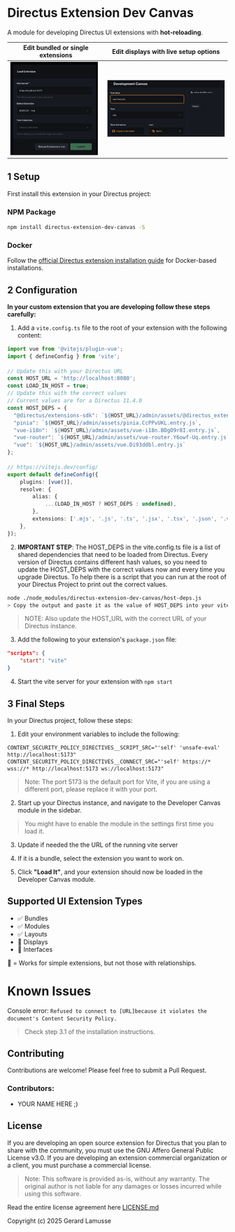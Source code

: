 # Directus Extension Dev Canvas

A module for developing Directus UI extensions with **hot-reloading**.

| Edit bundled or single extensions | Edit displays with live setup options |
| -------- | ------- |
| <img src="./screenshots/ExtensionSelector.png" width="200" alt="Selecting an extension"> | <img src="./screenshots/DevelopDisplays.png" width="300" alt="Selecting an extension"> |

## 1 Setup

First install this extension in your Directus project:

### NPM Package

```bash
npm install directus-extension-dev-canvas -S
```

### Docker

Follow the [official Directus extension installation guide](https://docs.directus.io/extensions/installing-extensions.html) for Docker-based installations.

## 2 Configuration

**In your custom extension that you are developing follow these steps carefully:**

1. Add a `vite.config.ts` file to the root of your extension with the following content:

```ts
import vue from '@vitejs/plugin-vue';
import { defineConfig } from 'vite';

// Update this with your Directus URL
const HOST_URL = 'http://localhost:8080';
const LOAD_IN_HOST = true;
// Update this with the correct values
// Current values are for a Directus 11.4.0
const HOST_DEPS = {
  "@directus/extensions-sdk": `${HOST_URL}/admin/assets/@directus_extensions-sdk.BUQzFEMG.entry.js`,
  "pinia": `${HOST_URL}/admin/assets/pinia.CcPPvUKL.entry.js`,
  "vue-i18n": `${HOST_URL}/admin/assets/vue-i18n.BDgO9r8I.entry.js`,
  "vue-router": `${HOST_URL}/admin/assets/vue-router.Y6owf-Uq.entry.js`,
  "vue": `${HOST_URL}/admin/assets/vue.Di93ddbl.entry.js`
};

// https://vitejs.dev/config/
export default defineConfig({
	plugins: [vue()],
	resolve: {
		alias: {
			...(LOAD_IN_HOST ? HOST_DEPS : undefined),
		},
		extensions: ['.mjs', '.js', '.ts', '.jsx', '.tsx', '.json', '.vue', '.d.ts'],
	},
});
```

2. **IMPORTANT STEP**: The HOST_DEPS in the vite.config.ts file is a list of shared dependencies that need to be loaded from Directus. Every version of Directus contains different hash values, so you need to update the HOST_DEPS with the correct values now and every time you upgrade Directus. To help there is a script that you can run at the root of your Directus Project to print out the correct values.

```bash
node ./node_modules/directus-extension-dev-canvas/host-deps.js
> Copy the output and paste it as the value of HOST_DEPS into your vite.config.ts file
```

> NOTE: Also update the HOST_URL with the correct URL of your Directus instance.

3. Add the following to your extension's `package.json` file:
```json
"scripts": {
	"start": "vite"
}
```

4. Start the vite server for your extension with `npm start`

## 3 Final Steps

In your Directus project, follow these steps:

1. Edit your environment variables to include the following:
```
CONTENT_SECURITY_POLICY_DIRECTIVES__SCRIPT_SRC="'self' 'unsafe-eval' http://localhost:5173"
CONTENT_SECURITY_POLICY_DIRECTIVES__CONNECT_SRC="'self' https://* wss://* http://localhost:5173 ws://localhost:5173"
```
> Note: The port 5173 is the default port for Vite, if you are using a different port, please replace it with your port.


2. Start up your Directus instance, and navigate to the Developer Canvas module in the sidebar.
> You might have to enable the module in the settings first time you load it.

3. Update if needed the the URL of the running vite server

4. If it is a bundle, select the extension you want to work on.

4. Click **"Load It"**, and your extension should now be loaded in the Developer Canvas module.

## Supported UI Extension Types

- ✅ Bundles
- ✅ Modules
- ✅ Layouts
- 🔰 Displays
- 🔰 Interfaces

🔰 = Works for simple extensions, but not those with relationships.

# Known Issues

Console error: `Refused to connect to [URL]because it violates the document's Content Security Policy.`
> Check step 3.1 of the installation instructions.


## Contributing

Contributions are welcome! Please feel free to submit a Pull Request.

### Contributors:

 - YOUR NAME HERE ;)

## License

If you are developing an open source extension for Directus that you plan to share with the community, you must use the GNU Affero General Public License v3.0. If you are developing an extension commercial organization or a client, you must purchase a commercial license.

> Note: This software is provided as-is, without any warranty. The original author is not liable for any damages or losses incurred while using this software.

Read the entire license agreement here [LICENSE.md](LICENSE.md)

Copyright (c) 2025 Gerard Lamusse
